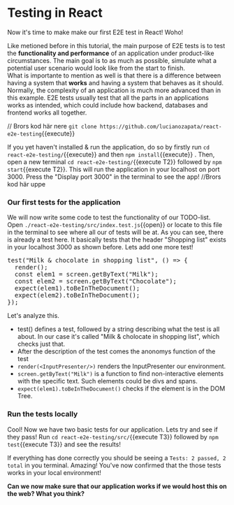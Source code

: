 # Testing in React

Now it's time to make make our first E2E test in React! Woho!

Like metioned before in this tutorial, the main purpose of E2E tests is to test the **functionality and performance** of an application under product-like circumstances. The main goal is to as much as possible, simulate what a potential user scenario would look like from the start to finish.  
What is importante to mention as well is that there is a difference between having a system that **works** and having a system that behaves as it should.
Normally, the complexity of an application is much more advanced than in this example. E2E tests usually test that all the parts in an applications works as intended, which could include how backend, databases and frontend works all together.

// Brors kod här nere
`git clone https://github.com/lucianozapata/react-e2e-testing`{{execute}}

If you yet haven't installed & run the application, do so by firstly run `cd react-e2e-testing/`{{execute}}
and then `npm install`{{execute}} . Then, open a new terminal `cd react-e2e-testing/`{{execute T2}} followed by `npm start`{{execute T2}}.
This will run the application in your localhost on port 3000. Press the "Display port 3000" in the terminal to see the app!
//Brors kod här uppe

### Our first tests for the application

We will now write some code to test the functionality of our TODO-list.
Open `./react-e2e-testing/src/index.test.js`{{open}} or locate to this file in the terminal to see where all our of tests will be at.
As you can see, there is already a test here. It basically tests that the header "Shopping list" exists in your localhost 3000 as shown before. Lets add one more test!

<pre class="file" data-filename="/root/react-e2e-testing/src/index.test.js" data-target="append">
test("Milk & chocolate in shopping list", () => {
  render(<InputPresenter />);
  const elem1 = screen.getByText("Milk");
  const elem2 = screen.getByText("Chocolate");
  expect(elem1).toBeInTheDocument();
  expect(elem2).toBeInTheDocument();
});
</pre>

Let's analyze this.

- test() defines a test, followed by a string describing what the test is all about. In our case it's called "Milk & cholocate in shopping list", which checks just that.
- After the description of the test comes the anonomys function of the test
- `render(<InputPresenter/>)` renders the InputPresenter our environment.
- `screen.getByText("Milk")` is a function to find non-interactive elements with the specific text. Such elements could be divs and spans.
- `expect(elem1).toBeInTheDocument()` checks if the element is in the DOM Tree.

### Run the tests locally

Cool! Now we have two basic tests for our application. Lets try and see if they pass!
Run `cd react-e2e-testing/src/`{{execute T3}} followed by `npm test`{{execute T3}} and see the results!

If everything has done correctly you should be seeing a `Tests: 2 passed, 2 total` in you terminal. Amazing! You've now confirmed that the those tests works in your local environment!

**Can we now make sure that our application works if we would host this on the web? What you think?**
